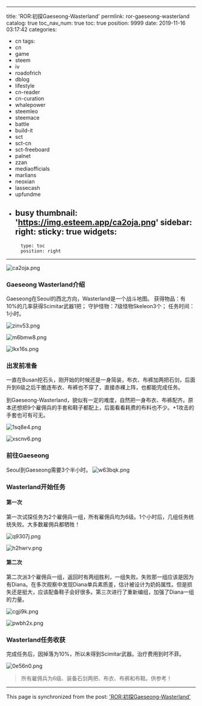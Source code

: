 
---
title: 'ROR:初探Gaeseong-Wasterland'
permlink: ror-gaeseong-wasterland
catalog: true
toc_nav_num: true
toc: true
position: 9999
date: 2019-11-16 03:17:42
categories:
- cn
tags:
- cn
- game
- steem
- iv
- roadofrich
- dblog
- lifestyle
- cn-reader
- cn-curation
- whalepower
- steemleo
- steemace
- battle
- build-it
- sct
- sct-cn
- sct-freeboard
- palnet
- zzan
- mediaofficials
- marlians
- neoxian
- lassecash
- upfundme
- busy
thumbnail: 'https://img.esteem.app/ca2oja.png'
sidebar:
    right:
        sticky: true
widgets:
    -
        type: toc
        position: right
---


![ca2oja.png](https://img.esteem.app/ca2oja.png)

### Gaeseong Wasterland介绍
Gaeseong在Seoul的西北方向，Wasterland是一个战斗地图。
获得物品：有10%的几率获得Scimitar武器1把；
守护怪物：7级怪物Skeleon3个；
任务时间：1小时。


![zinv53.png](https://img.esteem.app/zinv53.png)

![m6bmw8.png](https://img.esteem.app/m6bmw8.png)

![lkx16s.png](https://img.esteem.app/lkx16s.png)

### 出发前准备

一直在Busan挖石头，刚开始的时候还是一身简装，布衣、布裤加两把石剑，后面升到6级之后干脆连布衣、布裤也不穿了，直接赤裸上阵，也都能完成任务。

到Gaeseong-Wasterland，貌似有一定的难度，自然把一身布衣、布裤配齐。原本还想把9个雇佣兵的手套和鞋子都配上，后面看看耗费的布料也不少。+1攻击的手套也可有可无。

![1sq8e4.png](https://img.esteem.app/1sq8e4.png)

![xscnv6.png](https://img.esteem.app/xscnv6.png)

### 前往Gaeseong

Seoul到Gaeseong需要3个半小时。
![w63bqk.png](https://img.esteem.app/w63bqk.png)

### Wasterland开始任务

#### 第一次
第一次试探任务为2个雇佣兵一组，所有雇佣兵均为6级。1个小时后，几组任务统统失败。大多数雇佣兵都牺牲！

![q9307j.png](https://img.esteem.app/q9307j.png)

![h2hwrv.png](https://img.esteem.app/h2hwrv.png)

#### 第二次
第二次派3个雇佣兵一组，返回时有两组胜利，一组失败。失败那一组应该是因为有Diana。在多次观察中发现Diana单兵素质差，估计被设计为奶妈属性。但是损失还是挺大，应该配备鞋子会好很多。第三次进行了重新编组，加强了Diana一组的力量。

![cgji9k.png](https://img.esteem.app/cgji9k.png)

![pwbh2x.png](https://img.esteem.app/pwbh2x.png)



### Wasterland任务收获

完成任务后，因掉落为10%，所以未得到Scimitar武器。治疗费用到时不菲。

![0e56n0.png](https://img.esteem.app/0e56n0.png)

>所有雇佣兵为6级、装备石剑两把、布衣、布裤和布鞋。供参考！

- - -

This page is synchronized from the post: ['ROR:初探Gaeseong-Wasterland'](https://steemit.com/@m18207319997/ror-gaeseong-wasterland)
